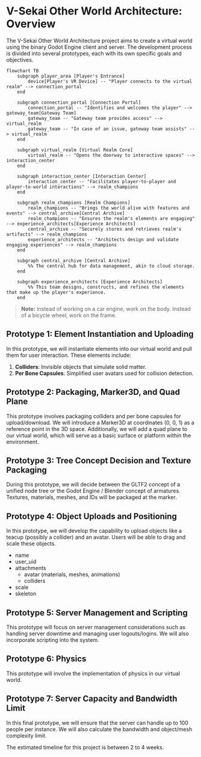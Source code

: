 # V-Sekai Other World Architecture: Overview

The V-Sekai Other World Architecture project aims to create a virtual world using the binary Godot Engine client and server. The development process is divided into several prototypes, each with its own specific goals and objectives.

```mermaid
flowchart TB
    subgraph player_area [Player's Entrance]
        device[Player's VR Device] -- "Player connects to the virtual realm" --> connection_portal
    end

    subgraph connection_portal [Connection Portal]
        connection_portal -- "Identifies and welcomes the player" --> gateway_team[Gateway Team]
        gateway_team -- "Gateway team provides access" --> virtual_realm
        gateway_team -- "In case of an issue, gateway team assists" --> virtual_realm
    end

    subgraph virtual_realm [Virtual Realm Core]
        virtual_realm -- "Opens the doorway to interactive spaces" --> interaction_center
    end

    subgraph interaction_center [Interaction Center]
        interaction_center -- "Facilitates player-to-player and player-to-world interactions" --> realm_champions
    end

    subgraph realm_champions [Realm Champions]
        realm_champions -- "Brings the world alive with features and events" --> central_archive[Central Archive]
        realm_champions -- "Ensures the realm's elements are engaging" --> experience_architects[Experience Architects]
        central_archive -- "Securely stores and retrieves realm's artifacts" --> realm_champions
        experience_architects -- "Architects design and validate engaging experiences" --> realm_champions
    end

    subgraph central_archive [Central Archive]
        %% The central hub for data management, akin to cloud storage.
    end

    subgraph experience_architects [Experience Architects]
        %% This team designs, constructs, and refines the elements that make up the player's experience.
    end
```

> **Note:** Instead of working on a car engine, work on the body. Instead of a bicycle wheel, work on the frame.

## Prototype 1: Element Instantiation and Uploading

In this prototype, we will instantiate elements into our virtual world and pull them for user interaction. These elements include:

1. **Colliders**: Invisible objects that simulate solid matter.
2. **Per Bone Capsules**: Simplified user avatars used for collision detection.

## Prototype 2: Packaging, Marker3D, and Quad Plane

This prototype involves packaging colliders and per bone capsules for upload/download. We will introduce a Marker3D at coordinates (0, 0, 1) as a reference point in the 3D space. Additionally, we will add a quad plane to our virtual world, which will serve as a basic surface or platform within the environment.

## Prototype 3: Tree Concept Decision and Texture Packaging

During this prototype, we will decide between the GLTF2 concept of a unified node tree or the Godot Engine / Blender concept of armatures. Textures, materials, meshes, and IDs will be packaged at the marker.

## Prototype 4: Object Uploads and Positioning

In this prototype, we will develop the capability to upload objects like a teacup (possibly a collider) and an avatar. Users will be able to drag and scale these objects.

- name
- user_uid
- attachments
  - avatar (materials, meshes, animations)
  - colliders
- scale
- skeleton

## Prototype 5: Server Management and Scripting

This prototype will focus on server management considerations such as handling server downtime and managing user logouts/logins. We will also incorporate scripting into the system.

## Prototype 6: Physics

This prototype will involve the implementation of physics in our virtual world.

## Prototype 7: Server Capacity and Bandwidth Limit

In this final prototype, we will ensure that the server can handle up to 100 people per instance. We will also calculate the bandwidth and object/mesh complexity limit.

The estimated timeline for this project is between 2 to 4 weeks.
